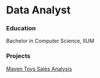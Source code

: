 # Data Analyst
### Education
Bachelor in Computer Science, IIUM

### Projects
[Maven Toys Sales Analysis](https://app.powerbi.com/reportEmbed?reportId=07b15bad-a760-46f1-bac0-9e23ef479a6e&autoAuth=true&ctid=f06beb55-05d5-4ddf-bacc-a4319edab2ed)
